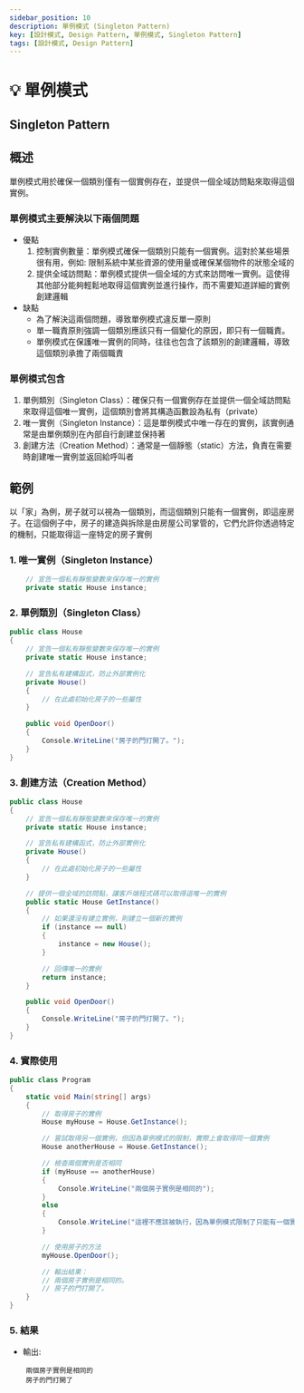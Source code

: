 ```yaml
---
sidebar_position: 10
description: 單例模式 (Singleton Pattern) 
key: [設計模式, Design Pattern, 單例模式, Singleton Pattern]
tags: [設計模式, Design Pattern]
---
```


# 💡 單例模式

## Singleton Pattern

## 概述

單例模式用於確保一個類別僅有一個實例存在，並提供一個全域訪問點來取得這個實例。

### 單例模式主要解決以下兩個問題

- 優點
  1. 控制實例數量：單例模式確保一個類別只能有一個實例。這對於某些場景很有用，例如: 限制系統中某些資源的使用量或確保某個物件的狀態全域的
  2. 提供全域訪問點：單例模式提供一個全域的方式來訪問唯一實例。這使得其他部分能夠輕鬆地取得這個實例並進行操作，而不需要知道詳細的實例創建邏輯
- 缺點
  - 為了解決這兩個問題，導致單例模式違反單一原則
  - 單一職責原則強調一個類別應該只有一個變化的原因，即只有一個職責。
  - 單例模式在保護唯一實例的同時，往往也包含了該類別的創建邏輯，導致這個類別承擔了兩個職責

### 單例模式包含

1. 單例類別（Singleton Class）：確保只有一個實例存在並提供一個全域訪問點來取得這個唯一實例，這個類別會將其構造函數設為私有（private）
2. 唯一實例（Singleton Instance）：這是單例模式中唯一存在的實例，該實例通常是由單例類別在內部自行創建並保持著
3. 創建方法（Creation Method）：通常是一個靜態（static）方法，負責在需要時創建唯一實例並返回給呼叫者

## 範例

以「家」為例，房子就可以視為一個類別，而這個類別只能有一個實例，即這座房子。在這個例子中，房子的建造與拆除是由房屋公司掌管的，它們允許你透過特定的機制，只能取得這一座特定的房子實例

### 1. 唯一實例（Singleton Instance）

``` csharp
    // 宣告一個私有靜態變數來保存唯一的實例
    private static House instance;
```

### 2. 單例類別（Singleton Class）

``` csharp
public class House
{
    // 宣告一個私有靜態變數來保存唯一的實例
    private static House instance;

    // 宣告私有建構函式，防止外部實例化
    private House()
    {
        // 在此處初始化房子的一些屬性
    }

    public void OpenDoor()
    {
        Console.WriteLine("房子的門打開了。");
    }
}
```

### 3. 創建方法（Creation Method）

``` csharp
public class House
{
    // 宣告一個私有靜態變數來保存唯一的實例
    private static House instance;

    // 宣告私有建構函式，防止外部實例化
    private House()
    {
        // 在此處初始化房子的一些屬性
    }

    // 提供一個全域的訪問點，讓客戶端程式碼可以取得這唯一的實例
    public static House GetInstance()
    {
        // 如果還沒有建立實例，則建立一個新的實例
        if (instance == null)
        {
            instance = new House();
        }

        // 回傳唯一的實例
        return instance;
    }

    public void OpenDoor()
    {
        Console.WriteLine("房子的門打開了。");
    }
}
```

### 4. 實際使用

``` csharp
public class Program
{
    static void Main(string[] args)
    {
        // 取得房子的實例
        House myHouse = House.GetInstance();

        // 嘗試取得另一個實例，但因為單例模式的限制，實際上會取得同一個實例
        House anotherHouse = House.GetInstance();

        // 檢查兩個實例是否相同
        if (myHouse == anotherHouse)
        {
            Console.WriteLine("兩個房子實例是相同的");
        }
        else
        {
            Console.WriteLine("這裡不應該被執行，因為單例模式限制了只能有一個實例");
        }

        // 使用房子的方法
        myHouse.OpenDoor();

        // 輸出結果：
        // 兩個房子實例是相同的。
        // 房子的門打開了。
    }
}
```

### 5. 結果

- 輸出:

```text
    兩個房子實例是相同的
    房子的門打開了
```
